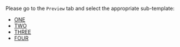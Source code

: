 Please go to the `Preview` tab and select the appropriate sub-template:

* [ONE](?expand=1&template=topic-one.md)
* [TWO](?expand=1&template=topic-two.md)
* [THREE](?expand=1&template=topic-three.md)
* [FOUR](?expand=1&template=topic-four.md)